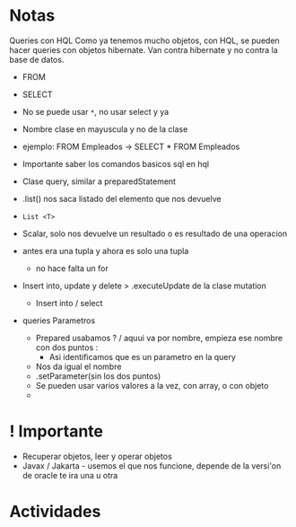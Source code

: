 
# Notas
Queries con HQL
Como ya tenemos mucho objetos, con HQL, se pueden hacer queries con objetos hibernate. Van contra hibernate y no contra la base de datos.
- FROM
- SELECT
- No se puede usar `*`, no usar  select y ya 
- Nombre clase en mayuscula y no de la clase
- ejemplo: FROM Empleados -> SELECT * FROM Empleados
- Importante saber los comandos basicos sql en hql

- Clase query, similar a preparedStatement
- .list() nos saca listado del elemento que nos devuelve
- `List <T> `
- Scalar, solo nos devuelve un resultado o es resultado de una operacion
- antes era una tupla y ahora es solo una tupla
	- no hace falta un for
- Insert into, update y delete > .executeUpdate de la clase mutation 
	- Insert into / select
- queries Parametros
	- Prepared usabamos ? / aquui va por nombre, empieza ese nombre con dos puntos :
		- Asi identificamos que es un parametro en la query
	- Nos da igual el nombre
	- .setParameter(sin los dos puntos)
	- Se pueden usar varios valores a la vez, con array, o con objeto
	- 


# ! Importante 
- Recuperar objetos, leer y operar objetos
- Javax / Jakarta - usemos el que nos funcione, depende de la versi'on de oracle te ira una u otra





# Actividades
